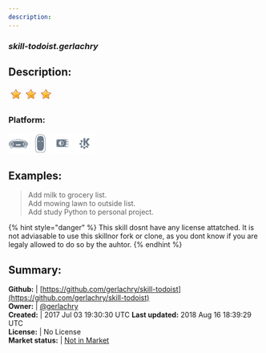 ```yaml
---
description: 
---
```


### _skill-todoist.gerlachry_  
## Description:  
  
![](../.gitbook/assets/star.png)![](../.gitbook/assets/star.png)![](../.gitbook/assets/star.png)  
### Platform:  
 ![Mark I](../.gitbook/assets/mark-1-icon.png)  ![Mark II](../.gitbook/assets/mark-2-icon.png)  ![Picroft](../.gitbook/assets/picroft-icon.png)  ![plasmoid](../.gitbook/assets/kde.png)   
  
## Examples:  
> Add milk to grocery list.  
> Add mowing lawn to outside list.  
> Add study Python to personal project.  
  
{% hint style="danger" %}
This skill dosnt have any license attatched. It is not adviasable to use this skillnor fork or clone, as you dont know if you are legaly allowed to do so by the auhtor.
{% endhint %}
  
## Summary:  
**Github:** | [https://github.com/gerlachry/skill-todoist](https://github.com/gerlachry/skill-todoist)  
**Owner:** | [@gerlachry](https://github.com/gerlachry)  
**Created:** | 2017 Jul 03 19:30:30 UTC  **Last updated:** 2018 Aug 16 18:39:29 UTC  
**License:** | No License  
**Market status:** | [Not in Market](https://market.mycroft.ai/skill/)  
